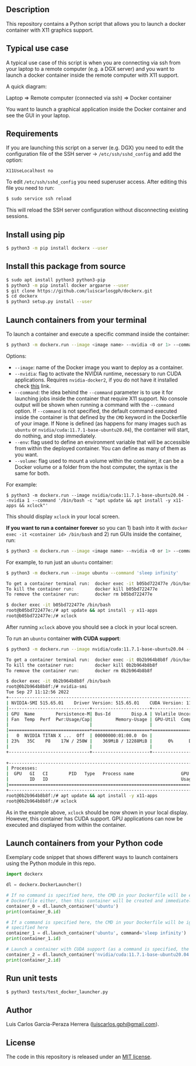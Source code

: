 Description
-----------
This repository contains a Python script that allows you to launch a docker 
container with X11 graphics support. 

Typical use case
----------------
A typical use case of this script is when you are connecting via ssh from your 
laptop to a remote computer (e.g. a DGX server) and you want to launch a docker 
container inside the remote computer with X11 support. 

A quick diagram:

Laptop => Remote computer (connected via ssh) => Docker container 

You want to launch a graphical application inside the Docker container and see the GUI in your laptop.
   
Requirements
------------
If you are launching this script on a server (e.g. DGX) you need to edit the 
configuration file of the SSH server -> ```/etc/ssh/sshd_config``` and
add the option:

``` X11UseLocalhost no ```

To edit ```/etc/ssh/sshd_config``` you need superuser access. After editing 
this file you need to run:

```bash
$ sudo service ssh reload
```

This will reload the SSH server configuration without disconnecting existing 
sessions. 

Install using pip
-----------------
```bash
$ python3 -m pip install dockerx --user
```

Install this package from source
--------------------------------
```bash
$ sudo apt install python3 python3-pip
$ python3 -m pip install docker argparse --user
$ git clone https://github.com/luiscarlosgph/dockerx.git
$ cd dockerx
$ python3 setup.py install --user
```

Launch containers from your terminal
------------------------------------
To launch a container and execute a specific command inside the container:
```bash
$ python3 -m dockerx.run --image <image name> --nvidia <0 or 1> --command <shell command> --env <key=value> --volume <src:dst>
```
Options:
   * `--image`: name of the Docker image you want to deploy as a container.
   * `--nvidia`: flag to activate the NVIDIA runtime, necessary to run CUDA applications. Requires `nvidia-docker2`, if you do not have it installed check [this](https://github.com/luiscarlosgph/how-to/tree/main/docker) link.
   * `--command`: the idea behind the ```--command``` parameter is to use it for launching jobs inside the 
container that require X11 support. No console output will be shown when running a command 
with the ```--command``` option. If ```--command``` is not specified, the default command executed inside the container is that 
defined by the `CMD` keyword in the Dockerfile of your image. If None is defined (as happens for 
many images such as ```ubuntu``` or ```nvidia/cuda:11.7.1-base-ubuntu20.04```), the container will start, 
do nothing, and stop immediately. 
   * `--env`: flag used to define an environment variable that will be accessible from within the deployed container. You can define as many of them as you want.
   * `--volume`: flag used to mount a volume within the container, it can be a Docker volume or a folder from the host computer, the syntax is the same for both. 

For example:
```
$ python3 -m dockerx.run --image nvidia/cuda:11.7.1-base-ubuntu20.04 --nvidia 1 --command '/bin/bash -c "apt update && apt install -y x11-apps && xclock"'
```
This should display ```xclock``` in your local screen.

**If you want to run a container forever** so you can 1) bash into it with ```docker exec -it <container id> /bin/bash```
and 2) run GUIs inside the container, run:
```bash
$ python3 -m dockerx.run --image <image name> --nvidia <0 or 1> --command 'sleep infinity'
```

For example, to run just an ```ubuntu``` container:
```bash
$ python3 -m dockerx.run --image ubuntu --command 'sleep infinity'

To get a container terminal run:  docker exec -it b05bd722477e /bin/bash
To kill the container run:        docker kill b05bd722477e
To remove the container run:      docker rm b05bd722477e

$ docker exec -it b05bd722477e /bin/bash
root@b05bd722477e:/# apt update && apt install -y x11-apps
root@b05bd722477e:/# xclock
```
After running ```xclock``` above you should see a clock in your local screen.

To run an ```ubuntu``` container **with CUDA support**:

```bash
$ python3 -m dockerx.run --image nvidia/cuda:11.7.1-base-ubuntu20.04 --nvidia 1 --command 'sleep infinity'

To get a container terminal run:  docker exec -it 0b2b964b8b8f /bin/bash
To kill the container run:        docker kill 0b2b964b8b8f
To remove the container run:      docker rm 0b2b964b8b8f

$ docker exec -it 0b2b964b8b8f /bin/bash
root@0b2b964b8b8f:/# nvidia-smi
Tue Sep 27 11:12:56 2022
+-----------------------------------------------------------------------------+
| NVIDIA-SMI 515.65.01    Driver Version: 515.65.01    CUDA Version: 11.7     |
|-------------------------------+----------------------+----------------------+
| GPU  Name        Persistence-M| Bus-Id        Disp.A | Volatile Uncorr. ECC |
| Fan  Temp  Perf  Pwr:Usage/Cap|         Memory-Usage | GPU-Util  Compute M. |
|                               |                      |               MIG M. |
|===============================+======================+======================|
|   0  NVIDIA TITAN X ...  Off  | 00000000:01:00.0  On |                  N/A |
| 23%   35C    P8    17W / 250W |    369MiB / 12288MiB |      0%      Default |
|                               |                      |                  N/A |
+-------------------------------+----------------------+----------------------+
                                                                               
+-----------------------------------------------------------------------------+
| Processes:                                                                  |
|  GPU   GI   CI        PID   Type   Process name                  GPU Memory |
|        ID   ID                                                   Usage      |
|=============================================================================|
+-----------------------------------------------------------------------------+
root@0b2b964b8b8f:/# apt update && apt install -y x11-apps
root@0b2b964b8b8f:/# xclock
```

As in the example above, ```xclock``` should be now shown in your local display.
However, this container has CUDA support. GPU applications can now be executed
and displayed from within the container.

Launch containers from your Python code
---------------------------------------
Exemplary code snippet that shows different ways to launch containers using the 
Python module in this repo. 

```python
import dockerx

dl = dockerx.DockerLauncher()

# If no command is specified here, the CMD in your Dockerfile will be executed, if there is no CMD in your 
# Dockerfile either, then this container will be created and immediately destroyed
container_0 = dl.launch_container('ubuntu')
print(container_0.id)

# If a command is specified here, the CMD in your Dockerfile will be ignored and overridden by the command 
# specified here
container_1 = dl.launch_container('ubuntu', command='sleep infinity')
print(container_1.id)

# Launch a container with CUDA support (as a command is specified, the CMD in your Dockerfile will be ignored)
container_2 = dl.launch_container('nvidia/cuda:11.7.1-base-ubuntu20.04', command='sleep infinity', nvidia_runtime=True)
print(container_2.id)
```

Run unit tests
--------------
```bash
$ python3 tests/test_docker_launcher.py
```

Author
------

Luis Carlos Garcia-Peraza Herrera (luiscarlos.gph@gmail.com).


License
-------
The code in this repository is released under an [MIT license](https://github.com/luiscarlosgph/docker-with-graphics/blob/main/LICENSE).
